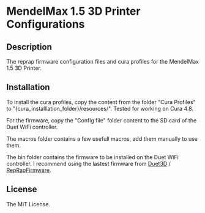 # MendelMax 1.5 3D Printer Configurations

## Description
The reprap firmware configuration files and cura profiles for the MendelMax 1.5 3D Printer.

## Installation
To install the cura profiles, copy the content from the folder "Cura Profiles" to "{cura_installlation_folder}/resources/". Tested for working on Cura 4.8.

For the firmware, copy the "Config file" folder content to the SD card of the Duet WiFi controller. 

The macros folder contains a few usefull macros, add them manually to use them.

The bin folder contains the firmware to be installed on the Duet WiFi controller. I recommend using the lastest firmware from [Duet3D](https://github.com/Duet3D) / [RepRapFirmware](https://github.com/Duet3D/RepRapFirmware).

## License
The MIT License.

